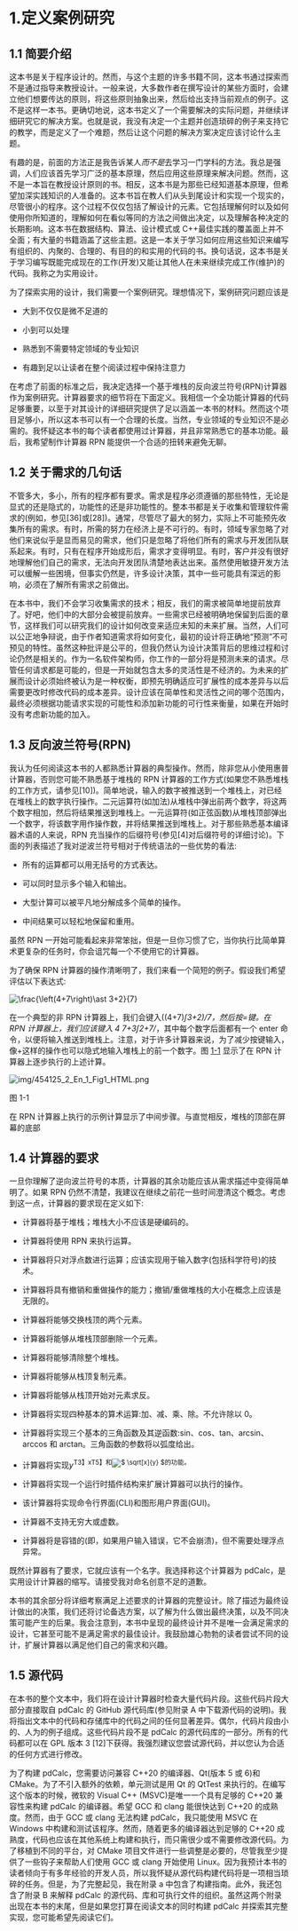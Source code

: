 # 1.定义案例研究

## 1.1 简要介绍

这本书是关于程序设计的。然而，与这个主题的许多书籍不同，这本书通过探索而不是通过指导来教授设计。一般来说，大多数作者在撰写设计的某些方面时，会建立他们想要传达的原则，将这些原则抽象出来，然后给出支持当前观点的例子。这不是这样一本书。更确切地说，这本书定义了一个需要解决的实际问题，并继续详细研究它的解决方案。也就是说，我没有决定一个主题并创造琐碎的例子来支持它的教学，而是定义了一个难题，然后让这个问题的解决方案决定应该讨论什么主题。

有趣的是，前面的方法正是我告诉某人*而不是*去学习一门学科的方法。我总是强调，人们应该首先学习广泛的基本原理，然后应用这些原理来解决问题。然而，这不是一本旨在教授设计原则的书。相反，这本书是为那些已经知道基本原理，但希望加深实践知识的人准备的。这本书旨在教人们从头到尾设计和实现一个现实的，尽管很小的程序。这个过程不仅仅包括了解设计的元素。它包括理解何时以及如何使用你所知道的，理解如何在看似等同的方法之间做出决定，以及理解各种决定的长期影响。这本书在数据结构、算法、设计模式或 C++最佳实践的覆盖面上并不全面；有大量的书籍涵盖了这些主题。这是一本关于学习如何应用这些知识来编写有组织的、内聚的、合理的、有目的的和实用的代码的书。换句话说，这本书是关于学习编写既能完成现在的工作(开发)又能让其他人在未来继续完成工作(维护)的代码。我称之为实用设计。

为了探索实用的设计，我们需要一个案例研究。理想情况下，案例研究问题应该是

*   大到不仅仅是微不足道的

*   小到可以处理

*   熟悉到不需要特定领域的专业知识

*   有趣到足以让读者在整个阅读过程中保持注意力

在考虑了前面的标准之后，我决定选择一个基于堆栈的反向波兰符号(RPN)计算器作为案例研究。计算器要求的细节将在下面定义。我相信一个全功能计算器的代码足够重要，以至于对其设计的详细研究提供了足以涵盖一本书的材料。然而这个项目足够小，所以这本书可以有一个合理的长度。当然，专业领域的专业知识不是必需的。我怀疑这本书的每个读者都使用过计算器，并且非常熟悉它的基本功能。最后，我希望制作计算器 RPN 能提供一个合适的扭转来避免无聊。

## 1.2 关于需求的几句话

不管多大，多小，所有的程序都有要求。需求是程序必须遵循的那些特性，无论是显式的还是隐式的，功能性的还是非功能性的。整本书都是关于收集和管理软件需求的(例如，参见[36]或[28])。通常，尽管尽了最大的努力，实际上不可能预先收集所有的需求。有时，所需的努力在经济上是不可行的。有时，领域专家忽略了对他们来说似乎是显而易见的需求，他们只是忽略了将他们所有的需求与开发团队联系起来。有时，只有在程序开始成形后，需求才变得明显。有时，客户并没有很好地理解他们自己的需求，无法向开发团队清楚地表达出来。虽然使用敏捷开发方法可以缓解一些困境，但事实仍然是，许多设计决策，其中一些可能具有深远的影响，必须在了解所有需求之前做出。

在本书中，我们不会学习收集需求的技术；相反，我们的需求被简单地提前放弃了。好吧，他们中的大部分会被提前放弃。一些需求已经被明确地保留到后面的章节，这样我们可以研究我们的设计如何改变来适应未知的未来扩展。当然，人们可以公正地争辩说，由于作者知道需求将如何变化，最初的设计将正确地“预测”不可预见的特性。虽然这种批评是公平的，但我仍然认为设计决策背后的思维过程和讨论仍然是相关的。作为一名软件架构师，你工作的一部分将是预测未来的请求。尽管任何请求都是可能的，但是一开始就包含太多的灵活性是不经济的。为未来的扩展而设计必须始终被认为是一种权衡，即预先明确适应可扩展性的成本差异与以后需要更改时修改代码的成本差异。设计应该在简单性和灵活性之间的哪个范围内，最终必须根据功能请求实现的可能性和添加新功能的可行性来衡量，如果在开始时没有考虑新功能的加入。

## 1.3 反向波兰符号(RPN)

我认为任何阅读这本书的人都熟悉计算器的典型操作。然而，除非您从小使用惠普计算器，否则您可能不熟悉基于堆栈的 RPN 计算器的工作方式(如果您不熟悉堆栈的工作方式，请参见[10])。简单地说，输入的数字被推送到一个堆栈上，对已经在堆栈上的数字执行操作。二元运算符(如加法)从堆栈中弹出前两个数字，将这两个数字相加，然后将结果推送到堆栈上。一元运算符(如正弦函数)从堆栈顶部弹出一个数字，将该数字用作操作数，并将结果推送到堆栈上。对于那些熟悉基本编译器术语的人来说，RPN 充当操作的后缀符号(参见[4]对后缀符号的详细讨论)。下面的列表描述了我对逆波兰符号相对于传统语法的一些优势的看法:

*   所有的运算都可以用无括号的方式表达。

*   可以同时显示多个输入和输出。

*   大型计算可以被平凡地分解成多个简单的操作。

*   中间结果可以轻松地保留和重用。

虽然 RPN 一开始可能看起来非常笨拙，但是一旦你习惯了它，当你执行比简单算术更复杂的任务时，你会诅咒每一个不使用它的计算器。

为了确保 RPN 计算器的操作清晰明了，我们来看一个简短的例子。假设我们希望评估以下表达式:

![$$ \frac{\left(4+7\right)\ast 3+2}{7} $$](img/454125_2_En_1_Chapter_TeX_Equa.png)

在一个典型的非 RPN 计算器上，我们会键入((4+7)*∫*3+2)*/*7，然后按=键。在 RPN 计算器上，我们应该键入 4 7+3*∫*2+7*/*，其中每个数字后面都有一个 enter 命令，以便将输入推送到堆栈上。注意，对于许多计算器来说，为了减少按键输入，像+这样的操作也可以隐式地输入堆栈上的前一个数字。图 [1-1](#Fig1) 显示了在 RPN 计算器上逐步执行的上述计算。

![img/454125_2_En_1_Fig1_HTML.png](img/454125_2_En_1_Fig1_HTML.png)

图 1-1

在 RPN 计算器上执行的示例计算显示了中间步骤。与直觉相反，堆栈的顶部在屏幕的底部

## 1.4 计算器的要求

一旦你理解了逆向波兰符号的本质，计算器的其余功能应该从需求描述中变得简单明了。如果 RPN 仍然不清楚，我建议在继续之前花一些时间澄清这个概念。考虑到这一点，计算器的要求现在定义如下:

*   计算器将基于堆栈；堆栈大小不应该是硬编码的。

*   计算器将使用 RPN 来执行运算。

*   计算器将只对浮点数进行运算；应该实现用于输入数字(包括科学符号)的技术。

*   计算器将具有撤销和重做操作的能力；撤销/重做堆栈的大小在概念上应该是无限的。

*   计算器将能够交换栈顶的两个元素。

*   计算器将能够从堆栈顶部删除一个元素。

*   计算器将能够清除整个堆栈。

*   计算器将能够从栈顶复制元素。

*   计算器将能够从栈顶开始对元素求反。

*   计算器将实现四种基本的算术运算:加、减、乘、除。不允许除以 0。

*   计算器将实现三个基本的三角函数及其逆函数:sin、cos、tan、arcsin、arccos 和 arctan。三角函数的参数将以弧度给出。

*   计算器将实现*y*<sup>T3】xT5】和![$ \sqrt[x]{y} $](img/454125_2_En_1_Chapter_TeX_IEq1.png)的功能。</sup>

*   计算器将实现一个运行时插件结构来扩展计算器可以执行的操作。

*   该计算器将实现命令行界面(CLI)和图形用户界面(GUI)。

*   计算器不支持无穷大或虚数。

*   计算器将是容错的(即，如果用户输入错误，它不会崩溃)，但不需要处理浮点异常。

既然计算器有了要求，它就应该有一个名字。我选择称这个计算器为 pdCalc，是实用设计计算器的缩写。请接受我对命名创意不足的道歉。

本书的其余部分将详细考察满足上述要求的计算器的完整设计。除了描述为最终设计做出的决策，我们还将讨论备选方案，以了解为什么做出最终决策，以及不同决策可能产生的后果。我会注意到，本书中呈现的最终设计并不是唯一会满足需求的设计，它甚至可能不是满足需求的最佳设计。我鼓励雄心勃勃的读者尝试不同的设计，扩展计算器以满足他们自己的需求和兴趣。

## 1.5 源代码

在本书的整个文本中，我们将在设计计算器时检查大量代码片段。这些代码片段大部分直接取自 pdCalc 的 GitHub 源代码库(参见附录 A 中下载源代码的说明)。我将指出文本中的代码和存储库中的代码之间的任何显著差异。偶尔，代码片段由小的、人为的例子组成。这些代码片段不是 pdCalc 的源代码库的一部分。所有的代码都可以在 GPL 版本 3 [12]下获得。我强烈建议您尝试源代码，并以您认为合适的任何方式进行修改。

为了构建 pdCalc，您需要访问兼容 C++20 的编译器、Qt(版本 5 或 6)和 CMake。为了不引入额外的依赖，单元测试是用 Qt 的 QtTest 来执行的。在编写这个版本的时候，微软的 Visual C++ (MSVC)是唯一一个具有足够的 C++20 兼容性来构建 pdCalc 的编译器。希望 GCC 和 clang 能很快达到 C++20 的成熟度。然而，由于 GCC 或 clang 无法构建 pdCalc，我只能使用 MSVC 在 Windows 中构建和测试该程序。然而，随着更多的编译器达到足够的 C++20 成熟度，代码也应该在其他系统上构建和执行，而只需很少或不需要修改源代码。为了移植到不同的平台，对 CMake 项目文件进行一些调整是必要的，尽管我至少提供了一些钩子来帮助人们使用 GCC 或 clang 开始使用 Linux。因为我预计本书的读者倾向于有多年经验的开发人员，所以我怀疑从源代码构建代码将是一项相当琐碎的任务。但是，为了完整起见，我在附录 a 中包含了构建指南。此外，我还包含了附录 B 来解释 pdCalc 的源代码、库和可执行文件的组织。虽然这两个附录出现在本书的末尾，但是如果您打算在阅读文本的同时构建 pdCalc 并探索其完整实现，您可能希望先阅读它们。